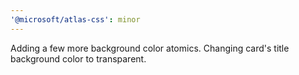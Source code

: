 ```yaml
---
'@microsoft/atlas-css': minor
---
```


Adding a few more background color atomics. Changing card's title background color to transparent.
